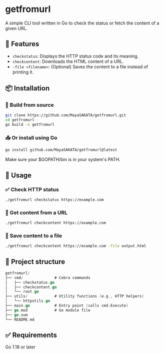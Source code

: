# getfromurl

A simple CLI tool written in Go to check the status or fetch the content of a given URL.

## 🚀 Features

- `checkstatus`: Displays the HTTP status code and its meaning.
- `checkcontent`: Downloads the HTML content of a URL.
- `-file <filename>`: (Optional) Saves the content to a file instead of printing it.

## 📦 Installation

### 🔧 Build from source

```bash
git clone https://github.com/MayaSAKATA/getfromurl.git
cd getfromurl
go build -o getfromurl
```
### 📥 Or install using Go
```bash
go install github.com/MayaSAKATA/getfromurl@latest
```
Make sure your $GOPATH/bin is in your system's PATH.

## 🧪 Usage
### ✅ Check HTTP status

```bash
./getfromurl checkstatus https://example.com
```

### 📝 Get content from a URL

```bash
./getfromurl checkcontent https://example.com
```

### 💾 Save content to a file
```bash
./getfromurl checkcontent https://example.com -file output.html
```

## 📁 Project structure
```go
getfromurl/
├── cmd/              # Cobra commands
│   ├── checkstatus.go
│   ├── checkcontent.go
│   └── root.go
├── utils/            # Utility functions (e.g., HTTP helpers)
│   └── httputils.go
├── main.go           # Entry point (calls cmd.Execute)
├── go.mod            # Go module file
├── go.sum
└── README.md
```

## ✅ Requirements

Go 1.18 or later
